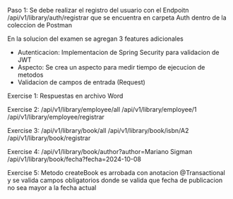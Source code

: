 Paso 1:
	Se debe realizar el registro del usuario con el Endpoitn /api/v1/library/auth/registrar que se encuentra en carpeta
	Auth dentro de la coleccion de Postman
	
En la solucion del examen se agregan 3 features adicionales
- Autenticacion: Implementacion de Spring Security para validacion de JWT
- Aspecto: Se crea un aspecto para medir tiempo de ejecucion de metodos
- Validacion de campos de entrada (Request)

Exercise 1: Respuestas en archivo Word

Exercise 2:
/api/v1/library/employee/all
/api/v1/library/employee/1
/api/v1/library/employee/registrar

Exercise 3:
/api/v1/library/book/all
/api/v1/library/book/isbn/A2
/api/v1/library/book/registrar

Exercise 4:
/api/v1/library/book/author?author=Mariano Sigman
/api/v1/library/book/fecha?fecha=2024-10-08

Exercise 5:
Metodo createBook es arrobada con anotacion @Transactional y se valida campos obligatorios donde se valida que fecha de publicacion 
no sea mayor a la fecha actual